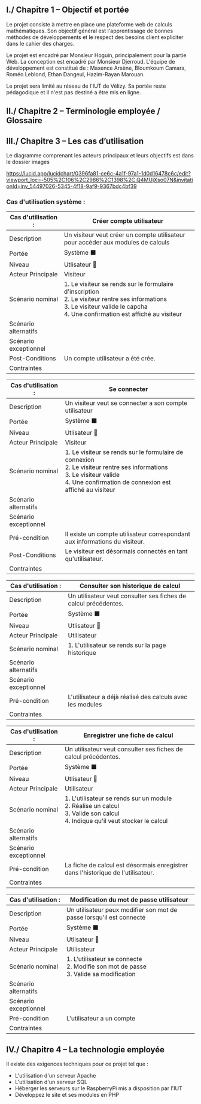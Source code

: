 ## I./ Chapitre 1 – Objectif et portée


Le projet consiste à mettre en place une plateforme web de calculs mathématiques. 
Son objectif général est l'apprentissage de bonnes méthodes de développements et le respect des besoins client expliciter dans le cahier des charges.

Le projet est encadré par Monsieur Hoguin, principalement pour la partie Web. La conception est encadré par Monsieur Djerroud. 
L'équipe de développement est constitué de : Maxence Arsène, Bloumkoum Camara, Roméo Leblond, Ethan Dangeul, Hazim-Rayan Marouan. 

Le projet sera limité au réseau de l'IUT de Vélizy. Sa portée reste pédagodique et il n'est pas destiné a être mis en ligne.


## II./ Chapitre 2 – Terminologie employée / Glossaire



## III./ Chapitre 3 – Les cas d’utilisation

Le diagramme comprenant les acteurs principaux et leurs objectifs est dans le dossier images

https://lucid.app/lucidchart/0396fa81-ce6c-4a1f-97a1-1d0d16478c6c/edit?viewport_loc=-505%2C106%2C2986%2C1398%2C.Q4MUjXso07N&invitationId=inv_54497026-5345-4f18-9af9-9367bdc4bf39

### Cas d'utilisation système : 

| Cas d'utilisation : | Créer compte utilisateur                                                                                                                                                                   |
|---------------------|-------------------------------------------------------------------------------------------------------------------------------------------------------------------------------------------------|
| Description         | Un visiteur veut créer un compte utilisateur pour accéder aux modules de calculs                                                                                                                |
| Portée              | Système ⬛                                                                                                                                                                                       |
| Niveau              | Utlisateur 🌊                                                                                                                                                                                   |
| Acteur Principale   | Visiteur                                                                                                                                                                                        |                                                                                |
| Scénario nominal    | 1. Le visiteur se rends sur le formulaire d'inscription <br/> 2. Le visiteur rentre ses informations <br/> 3. Le visiteur valide le capcha <br/>  4. Une confirmation est affiché au visiteur <br/> |
| Scénario alternatifs |                                                                                                                                                                                                 |
| Scénario exceptionnel |                                                                                                                                                                                                 |
| Post-Conditions     | Un compte utilisateur a été crée.                                                                                                                                                               |
| Contraintes         |                                                                                                                                                                                                 |



| Cas d'utilisation : | Se connecter                                                                                                                                                                                         |
|--------------------|------------------------------------------------------------------------------------------------------------------------------------------------------------------------------------------------------|
| Description        | Un visiteur veut se connecter a son compte utilisateur                                                                                                                                               |
| Portée             | Système ⬛                                                                                                                                                                                            |
| Niveau             | Utlisateur 🌊                                                                                                                                                                                        |
| Acteur Principale  | Visiteur                                                                                                                                                                                             |                                                                                |
| Scénario nominal   | 1. Le visiteur se rends sur le formulaire de connexion <br/> 2. Le visiteur rentre ses informations <br/> 3. Le visiteur valide <br/> 4. Une confirmation de connexion est affiché au visiteur <br/> |
| Scénario alternatifs|                                                                                                                                                                                                      |
| Scénario exceptionnel|                                                                                                                                                                                                      |
| Pré-condition      | Il existe un compte utilisateur correspondant aux informations du visiteur.                                                                                                                          |
| Post-Conditions    | Le visiteur est désormais connectés en tant qu'utilisateur.                                                                                                                                          |
| Contraintes        |                                                                                                                                                                                                      |


| Cas d'utilisation :| Consulter son historique de calcul                              |
|--------------------|-----------------------------------------------------------------|
| Description        | Un utilisateur veut consulter ses fiches de calcul précédentes. |
| Portée             | Système ⬛                                                       |
| Niveau             | Utlisateur 🌊                                                   |
| Acteur Principale  | Utilisateur                                                     |                                                                          
| Scénario nominal   | 1. L'utilisateur se rends sur la page historique <br/>          |
| Scénario alternatifs |                                                                 |
| Scénario exceptionnel |                                                                 |
| Pré-condition      | L'utilisateur a déjà réalisé des calculs avec les modules       |
| Contraintes        |                                                                 |

| Cas d'utilisation :| Enregistrer une fiche de calcul                                                                                                             |
|--------------------|---------------------------------------------------------------------------------------------------------------------------------------------|
| Description        | Un utilisateur veut consulter ses fiches de calcul précédentes.                                                                             |
| Portée             | Système ⬛                                                                                                                                   |
| Niveau             | Utlisateur 🌊                                                                                                                               |
| Acteur Principale  | Utilisateur                                                                                                                                 |                                                                          
| Scénario nominal   | 1. L'utilisateur se rends sur un module <br/> 2. Réalise un calcul <br/> 3. Valide son calcul <br/> 4. Indique qu'il veut stocker le calcul |
| Scénario alternatifs |                                                                                                                                             |
| Scénario exceptionnel |                                                                                                                                             |
| Pré-condition      | La fiche de calcul est désormais enregistrer dans l'historique de l'utilisateur.                                                            |
| Contraintes        |                                                                                                                                             |

| Cas d'utilisation :| Modification du mot de passe utilisateur                                                                                                             |
|--------------------|---------------------------------------------------------------------------------------------------------------------------------------------|
| Description        | Un utilisateur peux modifier son mot de passe lorsqu'il est connecté                                                                          |
| Portée             | Système ⬛                                                                                                                                   |
| Niveau             | Utlisateur 🌊                                                                                                                               |
| Acteur Principale  | Utilisateur                                                                                                                                 |                                                                          
| Scénario nominal   | 1. L'utilisateur se connecte <br/> 2. Modifie son mot de passe <br/> 3. Valide sa modification <br/> |
| Scénario alternatifs |                                                                                                                                             |
| Scénario exceptionnel |                                                                                                                                             |
| Pré-condition      | L'utilisateur a un compte                                                           |
| Contraintes        |                                                                                                                                             |



## IV./ Chapitre 4 – La technologie employée

Il existe des exigences techniques pour ce projet tel que :
- L'utilisation d'un serveur Apache
- L'utilisation d'un serveur SQL
- Héberger les serveurs sur le RaspberryPi mis a disposition par l'IUT
- Développez le site et ses modules en PHP

